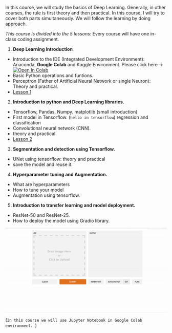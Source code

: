 
In this course, we will study the basics of Deep Learning. Generally, in other courses, the rule is first theory and then practical. In this course, I will try to cover both parts simultaneously. We will follow the learning by doing approach.

_This course is divided into the 5 lessons_: Every course will have one in-class coding assignment.  

1. **Deep Learning Introduction**
- Introduction to the IDE (Integrated Development Environment): Anaconda, **Google Colab** and Kaggle Environment. Please click here -> [![Open In Colab](https://colab.research.google.com/assets/colab-badge.svg)](https://colab.research.google.com/drive/1Qq5bEuCC8kRjKMidPuakuGKD9vkGCgKy?usp=sharing)
- Basic Python operations and funtions. 
- Perceptron (Father of Artificial Neural Network or single Neuron): Theory and practical. 
- [Lesson 1](https://colab.research.google.com/drive/1mA6NDQjVKX5SU7a6n1uBXsX9QXtQjZzg?usp=sharing) 


2. **Introduction to python and Deep Learning libraries.**
- Tensorflow, Pandas, Numpy. matplotlib (small introduction)
- First model in Tensorflow. (`hello in tensorflow`) regression and classification 
- Convolutional neural network (CNN). 
- theory and practical. 
- [Lesson 2](https://colab.research.google.com/drive/1DkqABWgCNfdm-6PTVsOoVt4bwsm2FPyI?usp=sharing)

3. **Segmentation and detection using Tensorflow.** 
- UNet using tensorflow: theory and practical 
- save the model and reuse it.


4. **Hyperparameter tuning and Augmentation.** 
- What are hyperparameters 
- How to tune your model 
- Augmentation using tensorflow. 


5. **Introduction to transfer learning and model deployment.**  
- ResNet-50 and ResNet-25. 
- How to deploy the model using Gradio library. 
<img align="center" src="ezgif.com-gif-maker%20(1).gif" width="800" />


(`In this course we will use Jupyter Notebook in Google Colab environment. `)


